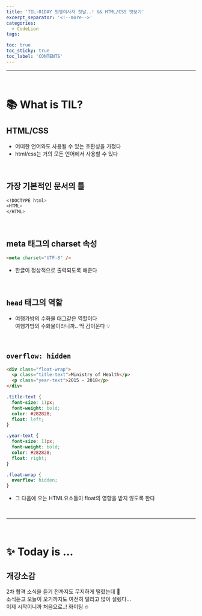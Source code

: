 ```yaml
---
title: 'TIL-01DAY 멋쟁이사자 첫날..! && HTML/CSS 맛보기'
excerpt_separator: '<!--more-->'
categories:
  - CodeLion
tags:

toc: true
toc_sticky: true
toc_label: 'CONTENTS'
---
```


---

<br />

# 📚 What is TIL?

## HTML/CSS

- 어떠한 언어와도 사용될 수 있는 호환성을 가졌다
- html/css는 거의 모든 언어에서 사용할 수 있다

<br>

## 가장 기본적인 문서의 틀

```css
<!DOCTYPE html>
<HTML>
</HTML>
```

<br>

## meta 태그의 charset 속성

```html
<meta charset="UTF-8" />
```

- 한글이 정상적으로 출력되도록 해준다

<br>

## `head` 태그의 역할

- 여행가방의 수화물 태그같은 역할이다  
  <span class="explain">여행가방의 수화물이라니까.. 딱 감이온다 💡</span>

<br>

## `overflow: hidden`

```html
<div class="float-wrap">
  <p class="title-text">Ministry of Health</p>
  <p class="year-text">2015 - 2018</p>
</div>
```

```css
.title-text {
  font-size: 11px;
  font-weight: bold;
  color: #282828;
  float: left;
}

.year-text {
  font-size: 11px;
  font-weight: bold;
  color: #282828;
  float: right;
}

.float-wrap {
  overflow: hidden;
}
```

- 그 다음에 오는 HTML요소들이 float의 영향을 받지 않도록 한다

<br>

---

<br>

# ✨ Today is ...

## 개강소감

2차 합격 소식을 듣기 전까지도 무지하게 떨렸는데 🫥  
소식듣고 오늘이 오기까지도 여전히 떨리고 많이 설렜다...  
이제 시작이니까 처음으로..! 화이팅 🔥

<!-- comments -->
<script
src="https://utteranc.es/client.js"
repo="D-Sup/D-Sup.github.io"
issue-term="pathname"
label="comments"
theme="gruvbox-dark"
crossorigin="anonymous"
async
></script>
<!-- comments -->
